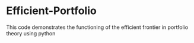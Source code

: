 # Efficient-Portfolio
This code demonstrates the functioning of the efficient frontier in portfolio theory using python
